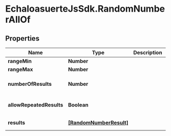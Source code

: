 # EchaloasuerteJsSdk.RandomNumberAllOf

## Properties

Name | Type | Description | Notes
------------ | ------------- | ------------- | -------------
**rangeMin** | **Number** |  | 
**rangeMax** | **Number** |  | 
**numberOfResults** | **Number** |  | [optional] [default to 1]
**allowRepeatedResults** | **Boolean** |  | [optional] [default to true]
**results** | [**[RandomNumberResult]**](RandomNumberResult.md) |  | [optional] [readonly] 


